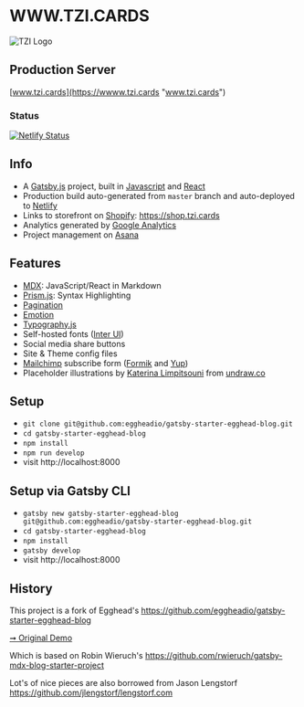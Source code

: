 # WWW.TZI.CARDS

![TZI Logo](https://www.tzi.cards/favicon.ico)

## Production Server

[www.tzi.cards](https://wwww.tzi.cards "www.tzi.cards")

### Status
[![Netlify Status](https://api.netlify.com/api/v1/badges/58d0c789-6b48-4b7f-be25-944ff0494f75/deploy-status)](https://app.netlify.com/sites/eloquent-wing-336603/deploys)

## Info

- A [Gatsby.js](https://www.gatsbyjs.org/) project, built in [Javascript](https://javascript.info/ "Javascript") and [React](https://reactjs.org/ "React")
 - Production build auto-generated from `master` branch and auto-deployed to [Netlify](https://netlify.com "Netlify")
 - Links to storefront on [Shopify](https://shopify.com): https://shop.tzi.cards
 - Analytics generated by [Google Analytics](https://analytics.google.com "Google Analytics")
 - Project management on [Asana](https://app.asana.com "Asana")

## Features

- [MDX](https://github.com/mdx-js/mdx): JavaScript/React in Markdown
- [Prism.js](https://prismjs.com/ "Prism.js"): Syntax Highlighting
- [Pagination](https://pagination.js.org/ "Pagination")
- [Emotion](https://emotion.sh/docs/introduction "Emotion")
- [Typography.js](https://kyleamathews.github.io/typography.js/ "Typography.js")
- Self-hosted fonts ([Inter UI](https://rsms.me/inter/))
- Social media share buttons
- Site & Theme config files
- [Mailchimp](https://mailchimp.com/ "Mailchimp") subscribe form ([Formik](https://jaredpalmer.com/formik/ "Formik") and [Yup](https://github.com/jquense/yup "Yup"))
- Placeholder illustrations by [Katerina Limpitsouni](https://twitter.com/ninalimpi) from [undraw.co](https://undraw.co/)

## Setup

- `git clone git@github.com:eggheadio/gatsby-starter-egghead-blog.git`
- `cd gatsby-starter-egghead-blog`
- `npm install`
- `npm run develop`
- visit http://localhost:8000

## Setup via Gatsby CLI

- `gatsby new gatsby-starter-egghead-blog git@github.com:eggheadio/gatsby-starter-egghead-blog.git`
- `cd gatsby-starter-egghead-blog`
- `npm install`
- `gatsby develop`
- visit http://localhost:8000

## History

This project is a fork of Egghead's https://github.com/eggheadio/gatsby-starter-egghead-blog

[➞ Original Demo](https://egghead-gatsby-starter.netlify.com/)

Which is based on Robin Wieruch's https://github.com/rwieruch/gatsby-mdx-blog-starter-project

Lot's of nice pieces are also borrowed from Jason Lengstorf https://github.com/jlengstorf/lengstorf.com

